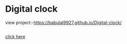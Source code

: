 # Digital clock
view project:-https://babulal9927.github.io/Digital-clock/
##
[click here](https://babulal9927.github.io/Digital-clock/)
